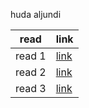 huda aljundi

| read | link |
| ----------- | ----------- |
| read 1 | [link](https://hudajundi.github.io/reading-notes/lab1)
| read 2 |[link](https://github.com/hudajundi/reading-notes/blob/master/read2.md)
| read 3 | [link](https://hudajundi.github.io/reading-notes/read3)